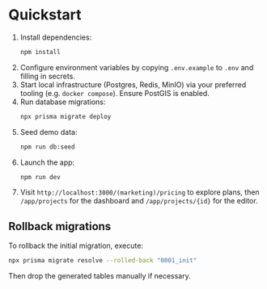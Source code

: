 # Quickstart

1. Install dependencies:
   ```bash
   npm install
   ```
2. Configure environment variables by copying `.env.example` to `.env` and filling in secrets.
3. Start local infrastructure (Postgres, Redis, MinIO) via your preferred tooling (e.g. `docker compose`). Ensure PostGIS is enabled.
4. Run database migrations:
   ```bash
   npx prisma migrate deploy
   ```
5. Seed demo data:
   ```bash
   npm run db:seed
   ```
6. Launch the app:
   ```bash
   npm run dev
   ```
7. Visit `http://localhost:3000/(marketing)/pricing` to explore plans, then `/app/projects` for the dashboard and `/app/projects/{id}` for the editor.

## Rollback migrations
To rollback the initial migration, execute:
```bash
npx prisma migrate resolve --rolled-back "0001_init"
```
Then drop the generated tables manually if necessary.
